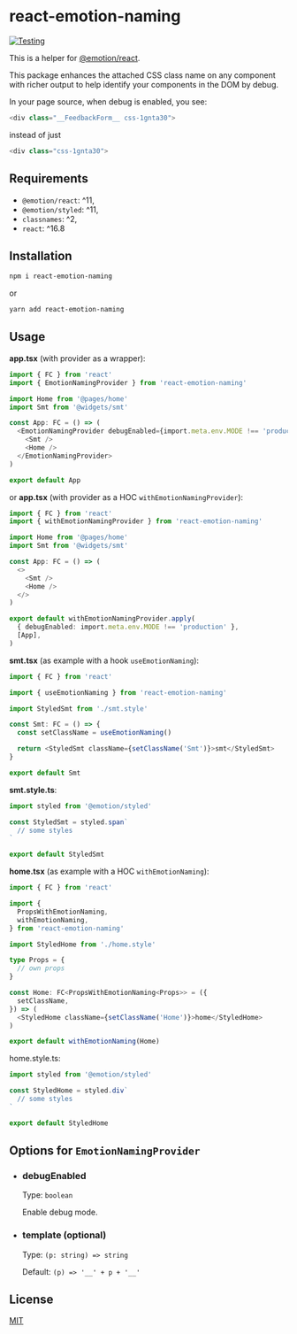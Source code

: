 # react-emotion-naming

[![Testing](https://github.com/kirilenko/react-emotion-naming/actions/workflows/testing.yml/badge.svg)](https://github.com/kirilenko/react-emotion-naming/actions/workflows/testing.yml)

This is a helper for [@emotion/react](https://www.npmjs.com/package/@emotion/react).  

This package enhances the attached CSS class name on any component with richer output to help identify your components in the DOM by debug.  

In your page source, when debug is enabled, you see:  
```typescript jsx
<div class="__FeedbackForm__ css-1gnta30">
```
instead of just
```typescript jsx
<div class="css-1gnta30">
```

## Requirements

- `@emotion/react`: ^11,
- `@emotion/styled`: ^11,
- `classnames`: ^2,
- `react`: ^16.8

## Installation

```bash
npm i react-emotion-naming
```
or
```bash
yarn add react-emotion-naming
```

## Usage

__app.tsx__ (with provider as a wrapper):
```typescript jsx
import { FC } from 'react'
import { EmotionNamingProvider } from 'react-emotion-naming'

import Home from '@pages/home'
import Smt from '@widgets/smt'

const App: FC = () => (
  <EmotionNamingProvider debugEnabled={import.meta.env.MODE !== 'production'}>
    <Smt />
    <Home />
  </EmotionNamingProvider>
)

export default App
```

or __app.tsx__ (with provider as a HOC `withEmotionNamingProvider`):
```typescript jsx
import { FC } from 'react'
import { withEmotionNamingProvider } from 'react-emotion-naming'

import Home from '@pages/home'
import Smt from '@widgets/smt'

const App: FC = () => (
  <>
    <Smt />
    <Home />
  </>
)

export default withEmotionNamingProvider.apply(
  { debugEnabled: import.meta.env.MODE !== 'production' },
  [App],
)
```

__smt.tsx__ (as example with a hook `useEmotionNaming`):
```typescript jsx
import { FC } from 'react'

import { useEmotionNaming } from 'react-emotion-naming'

import StyledSmt from './smt.style'

const Smt: FC = () => {
  const setClassName = useEmotionNaming()

  return <StyledSmt className={setClassName('Smt')}>smt</StyledSmt>
}

export default Smt
```

__smt.style.ts__:
```typescript jsx
import styled from '@emotion/styled'

const StyledSmt = styled.span`
  // some styles
`

export default StyledSmt

```

__home.tsx__ (as example with a HOC `withEmotionNaming`):
```typescript jsx
import { FC } from 'react'

import {
  PropsWithEmotionNaming,
  withEmotionNaming,
} from 'react-emotion-naming'

import StyledHome from './home.style'

type Props = {
  // own props
}

const Home: FC<PropsWithEmotionNaming<Props>> = ({
  setClassName,
}) => (
  <StyledHome className={setClassName('Home')}>home</StyledHome>
)

export default withEmotionNaming(Home)
```

home.style.ts:
```typescript jsx
import styled from '@emotion/styled'

const StyledHome = styled.div`
  // some styles
`

export default StyledHome
```

## Options for `EmotionNamingProvider`

- ### debugEnabled

    Type: `boolean`
    
    Enable debug mode.

- ### template (optional)

    Type: `(p: string) => string`
    
    Default: `(p) => '__' + p + '__'`

## License

[MIT](https://choosealicense.com/licenses/mit/)

